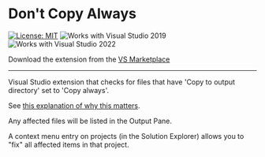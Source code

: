 # Don't Copy Always

[![License: MIT](https://img.shields.io/badge/License-MIT-green.svg)](LICENSE)
![Works with Visual Studio 2019](https://img.shields.io/static/v1.svg?label=VS&message=2019&color=5F2E96)
![Works with Visual Studio 2022](https://img.shields.io/static/v1.svg?label=VS&message=2022&color=5F2E96)

Download the extension from the [VS Marketplace](https://marketplace.visualstudio.com/items?itemName=MattLaceyLtd.DontCopyAlways)

-------------------------------------

Visual Studio extension that checks for files that have 'Copy to output directory' set to 'Copy always'.

See [this explanation of why this matters](./explanation.md).

Any affected files will be listed in the Output Pane.

A context menu entry on projects (in the Solution Explorer) allows you to "fix" all affected items in that project.

